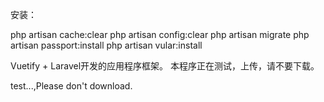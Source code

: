 安装：

php artisan cache:clear
php artisan config:clear
php artisan migrate
php artisan passport:install
php artisan vular:install

Vuetify + Laravel开发的应用程序框架。
本程序正在测试，上传，请不要下载。

test...,Please don't download.